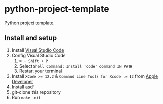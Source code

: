 # python-project-template

Python project template.

## Install and setup

1. Install [Visual Studio Code](https://azure.microsoft.com/ja-jp/products/visual-studio-code/)
1. Config Visual Studio Code
    1. `⌘ + Shift + P`
    1. Select `Shell Command: Install 'code' command IN PATH`
    1. Restart your terminal
1. Install `XCode >= 12.2` & `Command Line Tools for Xcode .= 12` from [Apple Developer](https://developer.apple.com/download/more/?=xcode)
1. Install [asdf](https://github.com/anyenv/anyenv)
1. git-clone this repository
1. Run `make init`
